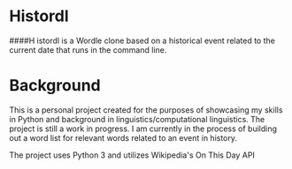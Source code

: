# Histordl
####H istordl is a Wordle clone based on a historical event related to the current date that runs in the command line. 

# Background
This is a personal project created for the purposes of showcasing my skills in Python and background in linguistics/computational linguistics. 
The project is still a work in progress. I am currently in the process of building out a word list for relevant words related to an event in history. 

The project uses Python 3 and utilizes Wikipedia's On This Day API
